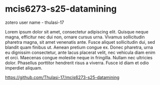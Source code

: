 # mcis6273-s25-datamining

zotero user name - thulasi-17

Lorem ipsum dolor sit amet, consectetur adipiscing elit. Quisque neque magna, efficitur nec dui non, ornare cursus urna. Vivamus sollicitudin pharetra magna, sit amet venenatis ante. Fusce aliquet sollicitudin dui, sed blandit quam finibus ut. Aenean pretium congue ex. Donec pharetra, urna eu dignissim consectetur, ante lacus placerat velit, nec vehicula diam enim et orci. Maecenas congue molestie neque in fringilla. Nullam nec ultricies dolor. Phasellus porttitor hendrerit risus a viverra. Fusce id diam et odio imperdiet aliquam.

https://github.com/Thulasi-17/mcis6273-s25-datamining
